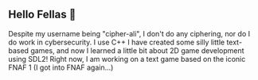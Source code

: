 ## Hello Fellas 👋
Despite my username being "cipher-ali", I don't do any ciphering, nor do I do work in cybersecurity. I use C++
I have created some silly little text-based games, and now I learned a little bit about 2D game development using SDL2!
Right now, I am working on a text game based on the iconic FNAF 1 (I got into FNAF again...)
